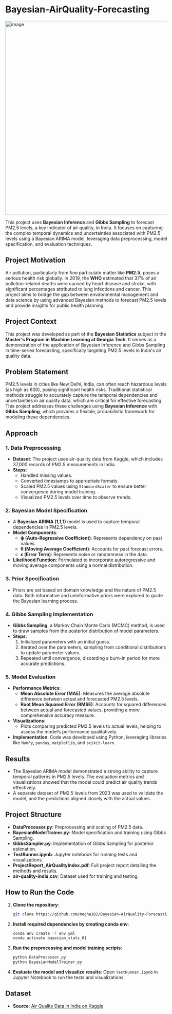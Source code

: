 # Bayesian-AirQuality-Forecasting

<img width="604" alt="image" src="https://github.com/user-attachments/assets/62a0c572-c88b-4338-958d-6c9201ef6983">

This project uses **Bayesian Inference** and **Gibbs Sampling** to forecast PM2.5 levels, a key indicator of air quality, in India. It focuses on capturing the complex temporal dynamics and uncertainties associated with PM2.5 levels using a Bayesian ARIMA model, leveraging data preprocessing, model specification, and evaluation techniques.

## Project Motivation

Air pollution, particularly from fine particulate matter like **PM2.5**, poses a serious health risk globally. In 2019, the **WHO** estimated that 37% of air pollution-related deaths were caused by heart disease and stroke, with significant percentages attributed to lung infections and cancer. This project aims to bridge the gap between environmental management and data science by using advanced Bayesian methods to forecast PM2.5 levels and provide insights for public health planning.

## Project Context
This project was developed as part of the **Bayesian Statistics** subject in the **Master's Program in Machine Learning at Georgia Tech**. It serves as a demonstration of the application of Bayesian Inference and Gibbs Sampling in time-series forecasting, specifically targeting PM2.5 levels in India's air quality data.


## Problem Statement

PM2.5 levels in cities like New Delhi, India, can often reach hazardous levels (as high as 600), posing significant health risks. Traditional statistical methods struggle to accurately capture the temporal dependencies and uncertainties in air quality data, which are critical for effective forecasting. This project addresses these challenges using **Bayesian Inference** with **Gibbs Sampling**, which provides a flexible, probabilistic framework for modeling these dependencies.

## Approach

### 1. **Data Preprocessing**
   - **Dataset**: The project uses air-quality data from Kaggle, which includes 37,000 records of PM2.5 measurements in India.
   - **Steps**:
     - Handled missing values.
     - Converted timestamps to appropriate formats.
     - Scaled PM2.5 values using `StandardScaler` to ensure better convergence during model training.
     - Visualized PM2.5 levels over time to observe trends.

### 2. **Bayesian Model Specification**
   - A **Bayesian ARIMA (1,1,1)** model is used to capture temporal dependencies in PM2.5 levels.
   - **Model Components**:
     - **ϕ (Auto-Regressive Coefficient)**: Represents dependency on past values.
     - **θ (Moving Average Coefficient)**: Accounts for past forecast errors.
     - **ε (Error Term)**: Represents noise or randomness in the data.
   - **Likelihood Function**: Formulated to incorporate autoregressive and moving average components using a normal distribution.

### 3. **Prior Specification**
   - Priors are set based on domain knowledge and the nature of PM2.5 data. Both informative and uninformative priors were explored to guide the Bayesian learning process.

### 4. **Gibbs Sampling Implementation**
   - **Gibbs Sampling**, a Markov Chain Monte Carlo (MCMC) method, is used to draw samples from the posterior distribution of model parameters.
   - **Steps**:
     1. Initialized parameters with an initial guess.
     2. Iterated over the parameters, sampling from conditional distributions to update parameter values.
     3. Repeated until convergence, discarding a burn-in period for more accurate predictions.

### 5. **Model Evaluation**
   - **Performance Metrics**:
     - **Mean Absolute Error (MAE)**: Measures the average absolute difference between actual and forecasted PM2.5 levels.
     - **Root Mean Squared Error (RMSE)**: Accounts for squared differences between actual and forecasted values, providing a more comprehensive accuracy measure.
   - **Visualizations**:
     - Plots comparing predicted PM2.5 levels to actual levels, helping to assess the model’s performance qualitatively.
   - **Implementation**: Code was developed using Python, leveraging libraries like `NumPy`, `pandas`, `matplotlib`, and `scikit-learn`.

## Results

- The Bayesian ARIMA model demonstrated a strong ability to capture temporal patterns in PM2.5 levels. The evaluation metrics and visualizations showed that the model could predict air quality trends effectively.
- A separate dataset of PM2.5 levels from 2023 was used to validate the model, and the predictions aligned closely with the actual values.

## Project Structure

- **DataProcessor.py**: Preprocessing and scaling of PM2.5 data.
- **BayesianModelTrainer.py**: Model specification and training using Gibbs Sampling.
- **GibbsSampler.py**: Implementation of Gibbs Sampling for posterior estimation.
- **TestRunner.ipynb**: Jupyter notebook for running tests and visualizations.
- **ProjectReport_AirQualityIndex.pdf**: Full project report detailing the methods and results.
- **air-quality-india.csv**: Dataset used for training and testing.

## How to Run the Code

1. **Clone the repository**:
   ```bash
   git clone https://github.com/megha102/Bayesian-AirQuality-Forecasting.git
   ```

2. **Install required dependencies by creating conda env**:
   ```bash
   conda env create -f env.yml
   conda activate bayesian_stats_01
   ```

3. **Run the preprocessing and model training scripts**:
   ```bash
   python DataProcessor.py
   python BayesianModelTrainer.py
   ```

4. **Evaluate the model and visualize results**:
   Open `TestRunner.ipynb` in Jupyter Notebook to run the tests and visualizations.


## Dataset

- **Source**: [Air Quality Data in India on Kaggle](https://www.kaggle.com/code/amankumar234/air-quality-analysis-in-india/input)




